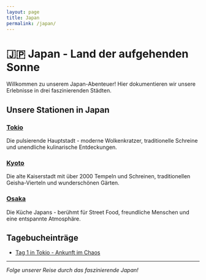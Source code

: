 ```yaml
---
layout: page
title: Japan
permalink: /japan/
---
```


# 🇯🇵 Japan - Land der aufgehenden Sonne

Willkommen zu unserem Japan-Abenteuer! Hier dokumentieren wir unsere Erlebnisse in drei faszinierenden Städten.

## Unsere Stationen in Japan

### [Tokio](tokio/)

Die pulsierende Hauptstadt - moderne Wolkenkratzer, traditionelle Schreine und unendliche kulinarische Entdeckungen.

### [Kyoto](kyoto/)

Die alte Kaiserstadt mit über 2000 Tempeln und Schreinen, traditionellen Geisha-Vierteln und wunderschönen Gärten.

### [Osaka](osaka/)

Die Küche Japans - berühmt für Street Food, freundliche Menschen und eine entspannte Atmosphäre.

## Tagebucheinträge

- [Tag 1 in Tokio - Ankunft im Chaos](tokio/tag-1)

---

_Folge unserer Reise durch das faszinierende Japan!_
